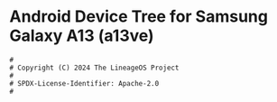 # Android Device Tree for Samsung Galaxy A13 (a13ve)

```
#
# Copyright (C) 2024 The LineageOS Project
#
# SPDX-License-Identifier: Apache-2.0
#
```
